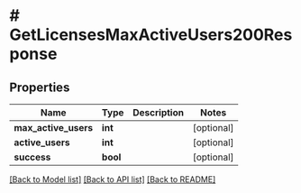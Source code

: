 # # GetLicensesMaxActiveUsers200Response

## Properties

Name | Type | Description | Notes
------------ | ------------- | ------------- | -------------
**max_active_users** | **int** |  | [optional]
**active_users** | **int** |  | [optional]
**success** | **bool** |  | [optional]

[[Back to Model list]](../../README.md#models) [[Back to API list]](../../README.md#endpoints) [[Back to README]](../../README.md)
